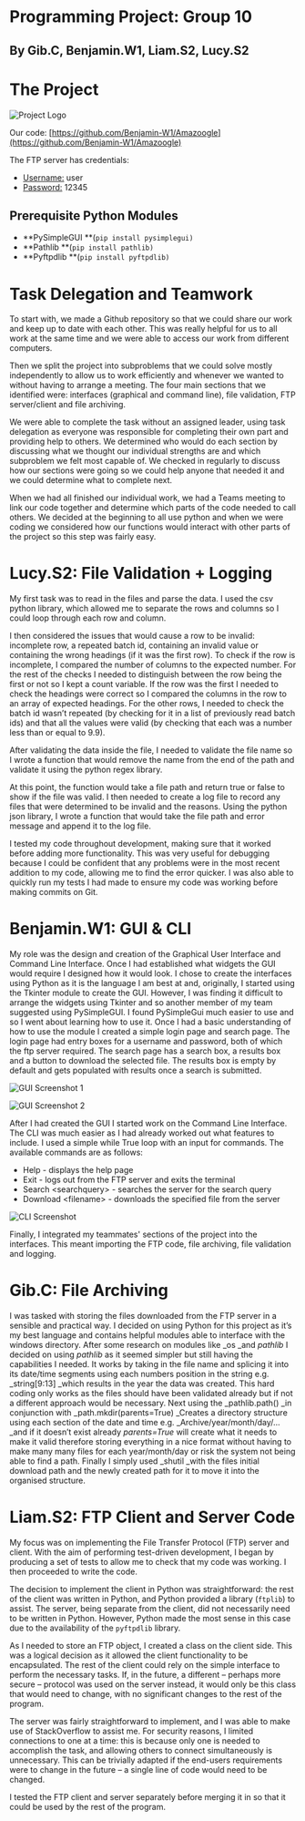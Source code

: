 # Programming Project: Group 10


## By Gib.C, Benjamin.W1, Liam.S2, Lucy.S2


# The Project 

![Project Logo](media/logo.png "image_tooltip")

Our code: [https://github.com/Benjamin-W1/Amazoogle](https://github.com/Benjamin-W1/Amazoogle)

The FTP server has credentials:



* <span style="text-decoration:underline;">Username:</span> user
* <span style="text-decoration:underline;">Password:</span> 12345


## Prerequisite Python Modules



* **PySimpleGUI **(`pip install pysimplegui)`
* **Pathlib **(`pip install pathlib)`
* **Pyftpdlib **(`pip install pyftpdlib)`


# Task Delegation and Teamwork

To start with, we made a Github repository so that we could share our work and keep up to date with each other. This was really helpful for us to all work at the same time and we were able to access our work from different computers. 

Then we split the project into subproblems that we could solve mostly independently to allow us to work efficiently and whenever we wanted to without having to arrange a meeting. The four main sections that we identified were: interfaces (graphical and command line), file validation, FTP server/client and file archiving.

We were able to complete the task without an assigned leader, using task delegation as everyone was responsible for completing their own part and providing help to others. We determined who would do each section by discussing what we thought our individual strengths are and which subproblem we felt most capable of. We checked in regularly to discuss how our sections were going so we could help anyone that needed it and we could determine what to complete next.

When we had all finished our individual work, we had a Teams meeting to link our code together and determine which parts of the code needed to call others. We decided at the beginning to all use python and when we were coding we considered how our functions would interact with other parts of the project so this step was fairly easy.


# Lucy.S2: File Validation + Logging

My first task was to read in the files and parse the data. I used the csv python library, which allowed me to separate the rows and columns so I could loop through each row and column.

I then considered the issues that would cause a row to be invalid: incomplete row, a repeated batch id, containing an invalid value or containing the wrong headings (if it was the first row). To check if the row is incomplete, I compared the number of columns to the expected number. For the rest of the checks I needed to distinguish between the row being the first or not so I kept a count variable. If the row was the first I needed to check the headings were correct so I compared the columns in the row to an array of expected headings. For the other rows, I needed to check the batch id wasn’t repeated (by checking for it in a list of previously read batch ids) and that all the values were valid (by checking that each was a number less than or equal to 9.9).

After validating the data inside the file, I needed to validate the file name so I wrote a function that would remove the name from the end of the path and validate it using the python regex library.

At this point, the function would take a file path and return true or false to show if the file was valid. I then needed to create a log file to record any files that were determined to be invalid and the reasons. Using the python json library, I wrote a function that would take the file path and error message and append it to the log file.

I tested my code throughout development, making sure that it worked before adding more functionality. This was very useful for debugging because I could be confident that any problems were in the most recent addition to my code, allowing me to find the error quicker. I was also able to quickly run my tests I had made to ensure my code was working before making commits on Git.


# Benjamin.W1: GUI & CLI

My role was the design and creation of the Graphical User Interface and Command Line Interface. Once I had established what widgets the GUI would require I designed how it would look. I chose to create the interfaces using Python as it is the language I am best at and, originally, I started using the Tkinter module to create the GUI. However, I was finding it difficult to arrange the widgets using Tkinter and so another member of my team suggested using PySimpleGUI. I found PySimpleGui much easier to use and so I went about learning how to use it. Once I had a basic understanding of how to use the module I created a simple login page and search page. The login page had entry boxes for a username and password, both of which the ftp server required. The search page has a search box, a results box and a button to download the selected file. The results box is empty by default and gets populated with results once a search is submitted.


![GUI Screenshot 1](media/screenshot1.png "image_tooltip")

![GUI Screenshot 2](media/screenshot2.png "image_tooltip")


After I had created the GUI I started work on the Command Line Interface. The CLI was much easier as I had already worked out what features to include. I used a simple while True loop with an input for commands. The available commands are as follows:



* Help - displays the help page
* Exit - logs out from the FTP server and exits the terminal
* Search &lt;searchquery> - searches the server for the search query
* Download &lt;filename> - downloads the specified file from the server


![CLI Screenshot](media/screenshot3.png "image_tooltip")


Finally, I integrated my teammates' sections of the project into the interfaces. This meant importing the FTP code, file archiving, file validation and logging.


# Gib.C: File Archiving 

I was tasked with storing the files downloaded from the FTP server in a sensible and practical way. I decided on using Python for this project as it’s my best language and contains helpful modules able to interface with the windows directory. After some research on modules like _os _and _pathlib_ I decided on using _pathlib_ as it seemed simpler but still having the capabilities I needed. It works by taking in the file name and splicing it into its date/time segments using each numbers position in the string e.g. _string[9:13] _which results in the year the data was created. This hard coding only works as the files should have been validated already but if not a different approach would be necessary. Next using the _pathlib.path() _in conjunction with _path.mkdir(parents=True) _Creates a directory structure using each section of the date and time e.g. _Archive/year/month/day/… _and if it doesn’t exist already _parents=True_ will create what it needs to make it valid therefore storing everything in a nice format without having to make many many files for each year/month/day or risk the system not being able to find a path. Finally I simply used _shutil _with the files initial download path and the newly created path for it to move it into the organised structure.


# Liam.S2: FTP Client and Server Code

My focus was on implementing the File Transfer Protocol (FTP) server and client. With the aim of performing test-driven development, I began by producing a set of tests to allow me to check that my code was working. I then proceeded to write the code.

The decision to implement the client in Python was straightforward: the rest of the client was written in Python, and Python provided a library (`ftplib`) to assist. The server, being separate from the client, did not necessarily need to be written in Python. However, Python made the most sense in this case due to the availability of the `pyftpdlib` library.

As I needed to store an FTP object, I created a class on the client side. This was a logical decision as it allowed the client functionality to be encapsulated. The rest of the client could rely on the simple interface to perform the necessary tasks. If, in the future, a different – perhaps more secure – protocol was used on the server instead, it would only be this class that would need to change, with no significant changes to the rest of the program.

The server was fairly straightforward to implement, and I was able to make use of StackOverflow to assist me. For security reasons, I limited connections to one at a time: this is because only one is needed to accomplish the task, and allowing others to connect simultaneously is unnecessary. This can be trivially adapted if the end-users requirements were to change in the future – a single line of code would need to be changed.

I tested the FTP client and server separately before merging it in so that it could be used by the rest of the program.
